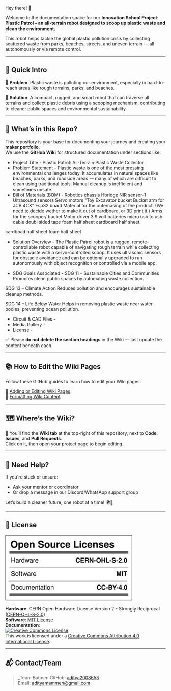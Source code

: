 Hey there! 👋

Welcome to the documentation space for our **Innovation School Project**:  
**Plastic Patrol – an all-terrain robot designed to scoop up plastic waste and clean the environment.**

This robot helps tackle the global plastic pollution crisis by collecting scattered waste from parks, beaches, streets, and uneven terrain — all autonomously or via remote control.

---

## 🚩 Quick Intro

🔹 **Problem**: Plastic waste is polluting our environment, especially in hard-to-reach areas like rough terrains, parks, and beaches.

🔹 **Solution**: A compact, rugged, and smart robot that can traverse all terrains and collect plastic debris using a scooping mechanism, contributing to cleaner public spaces and environmental sustainability.

---

## 📘 What’s in this Repo?

This repository is your base for documenting your journey and creating your **maker portfolio**.  
We use the **GitHub Wiki** for structured documentation under sections like:

- Project Title - Plastic Patrol: All-Terrain Plastic Waste Collector
- Problem Statement - Plastic waste is one of the most pressing environmental challenges today. It accumulates in natural spaces like beaches, parks, and roadside areas — many of which are difficult to clean using traditional tools. Manual cleanup is inefficient and sometimes unsafe.
- Bill of Materials (BOM) - Robotics chassis
Hbridge
NIR sensor-1
Ultrasound sensors
Servo motors
"Toy Excavator bucket
Bucket arm for JCB 4CX"
Esp32 board
Material for the outercasing of the product. (We need to decide wether to make it out of cardboard, or 3D print it.)
Arms for the scooper/ bucket
Motor driver 
3 9 volt batteries 
micro usb to usb cable 
doubl sided tape
foam half sheet
 cardboard half sheet. 

cardboad half sheet 
foam half sheet 
- Solution Overview - The Plastic Patrol robot is a rugged, remote-controllable robot capable of navigating rough terrain while collecting plastic waste with a servo-controlled scoop. It uses ultrasonic sensors for obstacle avoidance and can be optionally upgraded to run autonomously with object recognition or controlled via a mobile app.


- SDG Goals Associated - SDG 11 – Sustainable Cities and Communities
Promotes clean public spaces by automating waste collection.

SDG 13 – Climate Action
Reduces pollution and encourages sustainable cleanup methods.

SDG 14 – Life Below Water
Helps in removing plastic waste near water bodies, preventing ocean pollution.
- Circuit & CAD Files - 
- Media Gallery - 
- License - 

✅ Please **do not delete the section headings** in the Wiki — just update the content beneath each.

---

## 📚 How to Edit the Wiki Pages

Follow these GitHub guides to learn how to edit your Wiki pages:

🔗 [Adding or Editing Wiki Pages](https://docs.github.com/en/communities/documenting-your-project-with-wikis/adding-or-editing-wiki-pages)  
🔗 [Formatting Wiki Content](https://docs.github.com/en/communities/documenting-your-project-with-wikis/editing-wiki-content)

---

## 🗺️ Where’s the Wiki?

📍 You’ll find the **Wiki tab** at the top-right of this repository, next to **Code**, **Issues**, and **Pull Requests**.  
Click on it, then open your project page to begin editing.

---

## 🤝 Need Help?

If you're stuck or unsure:
- Ask your mentor or coordinator
- Or drop a message in our Discord/WhatsApp support group

Let’s build a cleaner future, one robot at a time! 🌍🦾

---

## 🪪 License

<a href="LICENSE.md"><img src="Media/Images/Licenses_facts.svg" width="400" alt="Open Source Licenses Facts"/></a>

**Hardware**: CERN Open Hardware License Version 2 - Strongly Reciprocal ([CERN-OHL-S-2.0](https://spdx.org/licenses/CERN-OHL-S-2.0.html))  
**Software**: [MIT License](http://opensource.org/licenses/MIT)  
**Documentation**:  
<a rel="license" href="http://creativecommons.org/licenses/by/4.0/"><img alt="Creative Commons License" src="https://i.creativecommons.org/l/by/4.0/88x31.png" /></a>  
This work is licensed under a [Creative Commons Attribution 4.0 International License](http://creativecommons.org/licenses/by/4.0/).

---

## 📬 Contact/Team

> _Team Batmen
> GitHub: [aditya2008653](https://github.com/aditya2008653)  
> Email: adityamammen@gmail.com  
